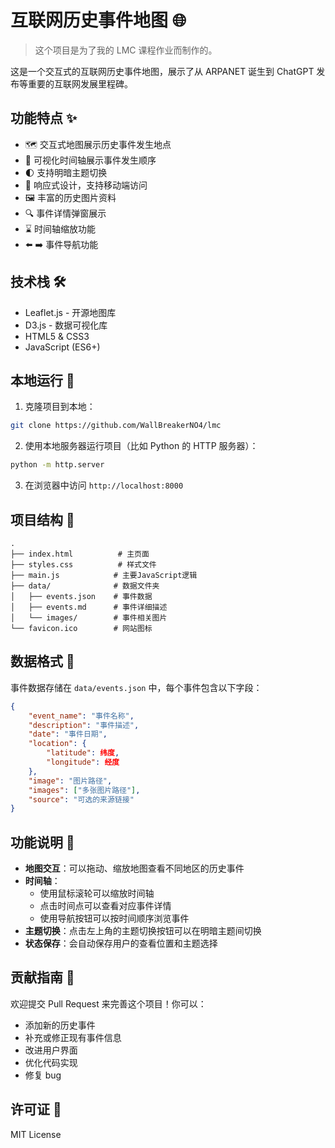 # 互联网历史事件地图 🌐

> 这个项目是为了我的 LMC 课程作业而制作的。

这是一个交互式的互联网历史事件地图，展示了从 ARPANET 诞生到 ChatGPT 发布等重要的互联网发展里程碑。

## 功能特点 ✨

- 🗺️ 交互式地图展示历史事件发生地点
- 📅 可视化时间轴展示事件发生顺序
- 🌓 支持明暗主题切换
- 📱 响应式设计，支持移动端访问
- 🖼️ 丰富的历史图片资料
- 🔍 事件详情弹窗展示
- ⌛ 时间轴缩放功能
- ⬅️ ➡️ 事件导航功能

## 技术栈 🛠️

- Leaflet.js - 开源地图库
- D3.js - 数据可视化库
- HTML5 & CSS3
- JavaScript (ES6+)

## 本地运行 🚀

1. 克隆项目到本地：
```bash
git clone https://github.com/WallBreakerNO4/lmc
```

2. 使用本地服务器运行项目（比如 Python 的 HTTP 服务器）：
```bash
python -m http.server
```

3. 在浏览器中访问 `http://localhost:8000`

## 项目结构 📁

```
.
├── index.html          # 主页面
├── styles.css          # 样式文件
├── main.js            # 主要JavaScript逻辑
├── data/              # 数据文件夹
│   ├── events.json    # 事件数据
│   ├── events.md      # 事件详细描述
│   └── images/        # 事件相关图片
└── favicon.ico        # 网站图标
```

## 数据格式 📝

事件数据存储在 `data/events.json` 中，每个事件包含以下字段：

```json
{
    "event_name": "事件名称",
    "description": "事件描述",
    "date": "事件日期",
    "location": {
        "latitude": 纬度,
        "longitude": 经度
    },
    "image": "图片路径",
    "images": ["多张图片路径"],
    "source": "可选的来源链接"
}
```

## 功能说明 📖

- **地图交互**：可以拖动、缩放地图查看不同地区的历史事件
- **时间轴**：
  - 使用鼠标滚轮可以缩放时间轴
  - 点击时间点可以查看对应事件详情
  - 使用导航按钮可以按时间顺序浏览事件
- **主题切换**：点击左上角的主题切换按钮可以在明暗主题间切换
- **状态保存**：会自动保存用户的查看位置和主题选择

## 贡献指南 🤝

欢迎提交 Pull Request 来完善这个项目！你可以：

- 添加新的历史事件
- 补充或修正现有事件信息
- 改进用户界面
- 优化代码实现
- 修复 bug

## 许可证 📄

MIT License
